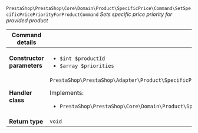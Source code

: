 `PrestaShop\PrestaShop\Core\Domain\Product\SpecificPrice\Command\SetSpecificPricePriorityForProductCommand`
_Sets specific price priority for provided product_

| Command details            |    |
| -------------------------- | -- |
| **Constructor parameters** | <ul> <li>`$int $productId`</li>  <li>`$array $priorities`</li> </ul> |
| **Handler class**          | `PrestaShop\PrestaShop\Adapter\Product\SpecificPrice\CommandHandler\SetSpecificPricePriorityForProductHandler`  <p> Implements: </p> <ul>  <li>`PrestaShop\PrestaShop\Core\Domain\Product\SpecificPrice\CommandHandler\SetSpecificPricePriorityForProductHandlerInterface`</li>  |
| **Return type** |  `void`  |

